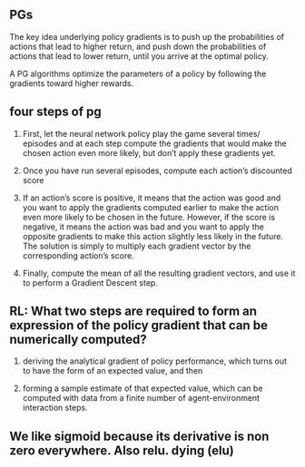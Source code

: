 ## PGs

The key idea underlying policy gradients is to push up the probabilities of actions that lead to higher return, and push down the probabilities of actions that lead to lower return, until you arrive at the optimal policy.

 A PG algorithms optimize the parameters of a policy by following the gradients toward higher rewards. 


## four steps of pg
1. First, let the neural network policy play the game several times/ episodes and at each step compute the gradients that would make the chosen action even more likely, but don’t apply these gradients yet.

2. Once you have run several episodes, compute each action’s discounted score

3. If an action’s score is positive, it means that the action was good and you want to apply the gradients computed earlier to make the action even more likely to be chosen in the future. However, if the score is negative, it means the action was bad and you want to apply the opposite gradients to make this action slightly less likely in the future. The solution is simply to multiply each gradient vector by the corresponding action’s score.

4. Finally, compute the mean of all the resulting gradient vectors, and use it to perform a Gradient Descent step.


## RL: What two steps are required to form an expression of the policy gradient that can be numerically computed?
1) deriving the analytical gradient of policy performance, which turns out to have the form of an expected value, and then 

2) forming a sample estimate of that expected value, which can be computed with data from a finite number of agent-environment interaction steps.


## We like sigmoid because its derivative is non zero everywhere. Also relu. dying (elu)